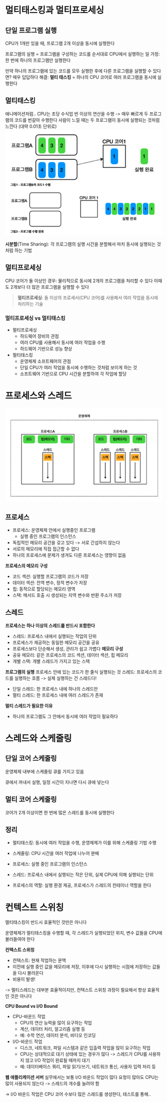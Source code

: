 # 멀티태스킹과 멀티프로세싱
## 단일 프로그램 실행
CPU가 1개만 있을 때, 프로그램 2개 이상을 동시에 실행한다

프로그램의 실행 = 프로그램을 구성하는 코드를 순서대로 CPU에서 실행하는 일
가정: 한 번에 하나의 프로그램만 실행한다

만약 하나의 프로그램에 있는 코드를 모두 실행한 후에 다른 프로그램을 실행할 수 있다면? 매우 답답하다
해결: **멀티 태스킹** = 하나의 CPU 코어로 여러 프로그램을 동시에 실행한다

## 멀티태스킹
애니메이션처럼..
CPU는 초당 수식업 번 이상의 연산을 수행
-> 매우 빠르게 두 프로그램의 코드를 번갈아 수행한다
사람이 느낄 때는 두 프로그램이 동시에 실행되는 것처럼 느낀다 (대략 0.01초 단위로)
![Pasted image 20250126221922.png](../image%2FPasted%20image%2020250126221922.png)

**시분할**(Time Sharing): 각 프로그램의 실행 시간을 분할해서 마치 동시에 실행되는 것처럼 하는 기법

## 멀티프로세싱
CPU 코어가 둘 이상인 경우: 물리적으로 동시에 2개의 프로그램을 처리할 수 있다
이때도 2개보다 더 많은 프로그램을 실행할 수 있다
> **멀티프로세싱**: 둘 이상의 프로세서(CPU 코어)를 사용해서 여러 작업을 동시에 처리하는 기술

### 멀티프로세싱 vs 멀티태스킹
- 멀티프로세싱
    - 하드웨어 장비의 관점
    - 여러 CPU를 사용해서 동시에 여러 작업을 수행
    - 하드웨어 기반으로 성능 향상
- 멀티태스킹
    - 운영체제 소프트웨어의 관점
    - 단일 CPU가 여러 작업을 동시에 수행하는 것처럼 보이게 하는 것
    - 소프트웨어 기반으로 CPU 시간을 분할하여 각 작업에 할당

# 프로세스와 스레드
![Pasted image 20250126222811.png](../image%2FPasted%20image%2020250126222811.png)
## 프로세스
- 프로세스: 운영체제 안에서 실행중인 프로그램
    - 실행 중인 프로그램의 인스턴스
- 독립적인 메모리 공간을 갖고 있다 -> 서로 간섭하지 않는다
- 서로의 메모리에 직접 접근할 수 없다
- 하나의 프로세스에 문제가 생겨도 다른 프로세스는 영향이 없음

**프로세스의 메모리 구성**
- 코드 섹션: 실행할 프로그램의 코드가 저장
- 데이터 섹션: 전역 변수, 정적 변수가 저장
- 힙: 동적으로 할당되는 메모리 영역
- 스택: 메서드 호출 시 생성되는 지역 변수와 반환 주소가 저장

## 스레드
**프로세스는 하나 이상의 스레드를 반드시 포함한다**
- 스레드: 프로세스 내에서 실행되는 작업의 단위
- 프로세스가 제공하는 동일한 메모리 공간을 공유
- 프로세스보다 단순해서 생성, 관리가 쉽고 가볍다
  **메모리 구성**
- 공유 메모리: 같은 프로세스의 코드 섹션, 데이터 섹션, 힙 메모리
- 개별 스택: 개별 스레드가 가지고 있는 스택

**프로그램의 실행**
프로세스 안에 있는 코드가 한 줄식 실행되는 것
스레드: 프로세스의 코드를 실행하는 흐름 -> 실제 실행하는 건 스레드다!

- 단일 스레드: 한 프로세스 내에 하나의 스레드만
- 멀티 스레드: 한 프로세스 내에 여러 스레드가 존재

**멀티 스레드가 필요한 이유**
- 하나의 프로그램도 그 안에서 동시에 여러 작업이 필요하다

# 스레드와 스케줄링
## 단일 코어 스케줄링
운영체제 내부에 스케줄링 큐를 가지고 있음

큐에서 꺼내서 실행, 일정 시간이 지나면 다시 큐에 넣는다

## 멀티 코어 스케줄링
코어가 2개 이상이면 한 번에 많은 스레드를 동시에 실행한다

## 정리
- 멀티태스킹: 동시에 여러 작업을 수행, 운영체제가 이를 위해 스케줄링 기법 수행
- 스케줄링: CPU 시간을 여러 작업에 나누어 분배
- 프로세스: 실행 중인 프로그램의 인스턴스
- 스레드: 프로세스 내에서 실행되는 작은 단위, 실제 CPU에 의해 실행되는 단위

- 프로세스의 역할: 실행 환경 제공, 프로세스가 스레드의 컨테이너 역할을 한다

# 컨텍스트 스위칭
멀티태스킹이 반드시 효율적인 것만은 아니다

운영체제가 멀티태스킹을 수행할 때, 각 스레드가 실행되었던 위치, 변수 값들을 CPU에 불러들여야 한다

**컨텍스트 스위칭**
- 컨텍스트: 현재 작업하는 문맥
- 이전에 실행 중인 값을 메모리에 저장, 이후에 다시 실행하는 시점에 저장하는 값들을 다시 불러온다
- 비용이 발생!

-> 멀티스레드는 대부분 효율적이지만, 컨텍스트 스위칭 과정이 필요해서 항상 효율적인 것은 아니다

**CPU Bound vs I/O Bound**
- CPU-바운드 작업
    - CPU의 연산 능력을 많이 요구하는 작업
    - 계산, 데이터 처리, 알고리즘 실행 등
    - 예: 수학 연산, 데이터 분석, 비디오 인코딩
- I/O-바운드 작업
    - 디스크, 네트워크, 파일 시스템과 같은 입출력 작업을 많이 요구하는 작업
    - CPU는 상대적으로 대기 상태에 있는 경우가 많다 -> 스레드가 CPU를 사용하지 않고 I/O 작업이 완료될 때까지 대기
    - 예: 데이터베이스 쿼리, 파일 읽기/쓰기, 네트워크 통신, 사용자 입력 처리 등

**웹 애플리케이션 서버**
실무에서는 보통 I/O 바운드 작업이 많다
요청이 많아도 CPU는 많이 사용되지 않는다 -> 스레드의 개수를 늘려야 함

-> I/O 바운드 작업은 CPU 코어 수보다 많은 스레드를 생성한다, 테스트를 통해..

